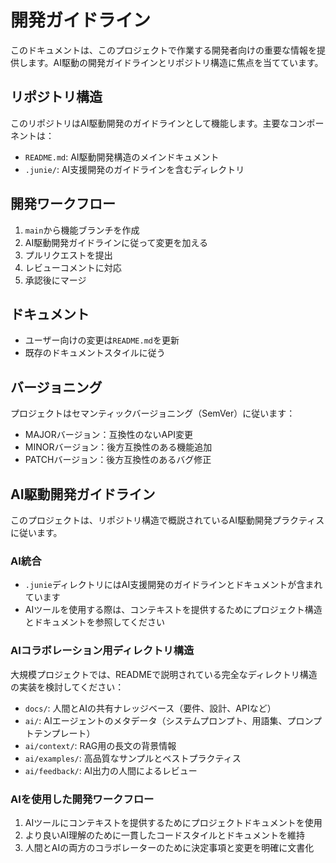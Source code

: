 # 開発ガイドライン

このドキュメントは、このプロジェクトで作業する開発者向けの重要な情報を提供します。AI駆動の開発ガイドラインとリポジトリ構造に焦点を当てています。

## リポジトリ構造

このリポジトリはAI駆動開発のガイドラインとして機能します。主要なコンポーネントは：

- `README.md`: AI駆動開発構造のメインドキュメント
- `.junie/`: AI支援開発のガイドラインを含むディレクトリ

## 開発ワークフロー

1. `main`から機能ブランチを作成
2. AI駆動開発ガイドラインに従って変更を加える
3. プルリクエストを提出
4. レビューコメントに対応
5. 承認後にマージ

## ドキュメント

- ユーザー向けの変更は`README.md`を更新
- 既存のドキュメントスタイルに従う

## バージョニング

プロジェクトはセマンティックバージョニング（SemVer）に従います：
- MAJORバージョン：互換性のないAPI変更
- MINORバージョン：後方互換性のある機能追加
- PATCHバージョン：後方互換性のあるバグ修正

## AI駆動開発ガイドライン

このプロジェクトは、リポジトリ構造で概説されているAI駆動開発プラクティスに従います。

### AI統合

- `.junie`ディレクトリにはAI支援開発のガイドラインとドキュメントが含まれています
- AIツールを使用する際は、コンテキストを提供するためにプロジェクト構造とドキュメントを参照してください

### AIコラボレーション用ディレクトリ構造

大規模プロジェクトでは、READMEで説明されている完全なディレクトリ構造の実装を検討してください：

- `docs/`: 人間とAIの共有ナレッジベース（要件、設計、APIなど）
- `ai/`: AIエージェントのメタデータ（システムプロンプト、用語集、プロンプトテンプレート）
- `ai/context/`: RAG用の長文の背景情報
- `ai/examples/`: 高品質なサンプルとベストプラクティス
- `ai/feedback/`: AI出力の人間によるレビュー

### AIを使用した開発ワークフロー

1. AIツールにコンテキストを提供するためにプロジェクトドキュメントを使用
2. より良いAI理解のために一貫したコードスタイルとドキュメントを維持
3. 人間とAIの両方のコラボレーターのために決定事項と変更を明確に文書化 